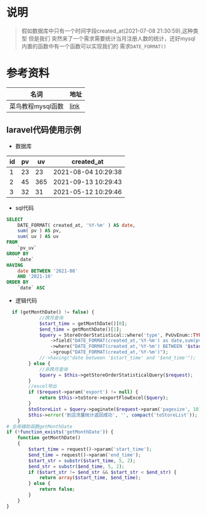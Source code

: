 # 说明
> 假如数据库中只有一个时间字段created_at(2021-07-08 21:30:59),这种类型 但是我们
> 突然来了一个需求需要统计当月注册人数的统计，还好mysql内置的函数中有一个函数可以实现我们的
> 需求`DATE_FORMAT()`

# 参考资料
| 名词              | 地址                                                      |
| ----------------- | --------------------------------------------------------- |
| 菜鸟教程mysql函数 | [link](https://www.runoob.com/mysql/mysql-functions.html) |


## laravel代码使用示例
- 数据库

| id   | pv   | uv   | created_at          |
| ---- | ---- | ---- | ------------------- |
| 1    | 23   | 23   | 2021-08-04 10:29:38 |
| 2    | 45   | 365  | 2021-09-13 10:29:43 |
| 3    | 32   | 31   | 2021-05-12 10:29:46 |

- sql代码

```sql
SELECT
	DATE_FORMAT( created_at, '%Y-%m' ) AS date,
	sum( pv ) AS pv,
	sum( uv ) AS uv 
FROM
	`pv_uv` 
GROUP BY
	`date` 
HAVING
	date BETWEEN '2021-08' 
	AND '2021-10' 
ORDER BY
	`date` ASC	
```
- 逻辑代码

```php
  if (getMonthDate() != false) {
            //跨月查询
            $start_time = getMonthDate()[0];
            $end_time = getMonthDate()[1];
            $query = StoreOrderStatistical::where('type', PvUvEnum::TYPE_TO_STORE)
                ->field("DATE_FORMAT(created_at,'%Y-%m') as date,sum(pv) as pv,sum(uv) as uv")
                ->where("DATE_FORMAT(created_at,'%Y-%m') BETWEEN '$start_time' AND '$end_time'  ") # 核心代码逻辑
                ->group("DATE_FORMAT(created_at,'%Y-%m')");
            //->having("date between '$start_time' and '$end_time'");
        } else {
            //非跨月查询
            $query = $this->getStoreOrderStatisticalQuery($request);
        }
        //excel导出
        if ($request->param('export') != null) {
            return $this->toStore->exportFlowExcel($query);
        }
        $toStoreList = $query->paginate($request->param('pagesize', 10));//到店统计列表
        $this->error('到店流量统计返回成功', '', compact('toStoreList'));
    }
# 全局辅助函数getMonthDate
if (!function_exists('getMonthDate')) {
    function getMonthDate()
    {
        $start_time = request()->param('start_time');
        $end_time = request()->param('end_time');
        $start_str = substr($start_time, 5, 2);
        $end_str = substr($end_time, 5, 2);
        if ($start_str != $end_str && $start_str < $end_str) {
            return array($start_time, $end_time);
        } else {
            return false;
        }
    }
}
```